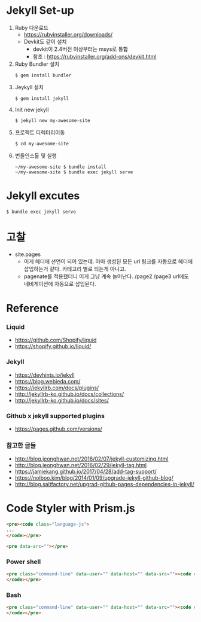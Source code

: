 # Jekyll Set-up
1. Ruby 다운로드
    * https://rubyinstaller.org/downloads/
    * Devkit도 같이 설치
        * devkit이 2.4버전 이상부터는 msys로 통합
        * 참조 : https://rubyinstaller.org/add-ons/devkit.html
1. Ruby Bundler 설치
    ```
    $ gem install bundler
    ```
1. Jeykyll 설치
    ```
    $ gem install jekyll
    ```
1. Init new jekyll
    ```
    $ jekyll new my-awesome-site
    ```
1. 프로젝트 디렉터리이동
    ```
    $ cd my-awesome-site
    ```
1. 번들인스톨 및 실행
    ```
    ~/my-awesome-site $ bundle install
    ~/my-awesome-site $ bundle exec jekyll serve
    ```
# Jekyll excutes
```
$ bundle exec jekyll serve
```

# 고찰
* site.pages
    * 이게 헤더에 선언이 되어 있는데. 아마 생성된 모든 url 링크를 자동으로 헤더에 삽입하는거 같다. 카테고리 별로 되는게 아니고.
    * pagenate를 적용했더니 이게 그냥 계속 늘어난다. /page2 /page3 url에도 네비게이션에 자동으로 삽입된다.

# Reference
### Liquid
* https://github.com/Shopify/liquid
* https://shopify.github.io/liquid/

### Jekyll
* https://devhints.io/jekyll
* https://blog.webjeda.com/
* https://jekyllrb.com/docs/plugins/
* http://jekyllrb-ko.github.io/docs/collections/
* http://jekyllrb-ko.github.io/docs/sites/

### Github x jekyll supported plugins
* https://pages.github.com/versions/


### 참고한 글들
* http://blog.jeonghwan.net/2016/02/07/jekyll-customizing.html
* http://blog.jeonghwan.net/2016/02/29/jekyll-tag.html
* https://jamiekang.github.io/2017/04/28/add-tag-support/
* https://nolboo.kim/blog/2014/01/09/upgrade-jekyll-github-blog/
* http://blog.saltfactory.net/upgrad-github-pages-dependencies-in-jekyll/



# Code Styler with Prism.js

```html
<pre><code class="language-js">
...
</code></pre>
```

```html
<pre data-src=""></pre>
```
### Power shell

```html
<pre class="command-line" data-user="" data-host="" data-src=""><code class="language-powershell">
</code></pre>
```

### Bash
```html
<pre class="command-line" data-user="" data-host="" data-src=""><code class="language-bash">
</code></pre>
```